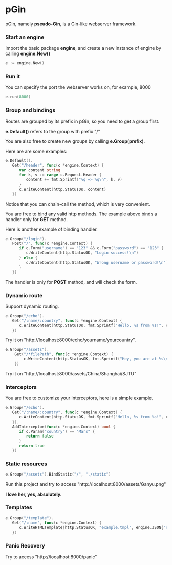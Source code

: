 # pGin

pGin, namely **pseudo-Gin**, is a Gin-like webserver framework.

### Start an engine

Import the basic package **engine**, and create a new instance of engine by calling **engine.New()**

```go
e := engine.New()
```

### Run it

You can specify the port the webserver works on, for example, 8000

```go
e.run(8000)
```

### Group and bindings

Routes are grouped by its prefix in pGin, so you need to get a group first.

 **e.Default()** refers to the group with prefix "/"

You are also free to create new groups by calling **e.Group(prefix)**.

Here are are some examples:

```go
e.Default().
   Get("/header", func(c *engine.Context) {
      var content string
      for k, v := range c.Request.Header {
         content += fmt.Sprintf("%q => %q\n", k, v)
      }
      c.WriteContent(http.StatusOK, content)
   })
```

Notice that you can chain-call the method, which is very convenient. 

You are free to bind any valid http methods. The example above binds a handler only for **GE**T method.

Here is another example of binding handler.

```go
e.Group("/login").
   Post("/", func(c *engine.Context) {
      if c.Form("username") == "123" && c.Form("password") == "123" {
         c.WriteContent(http.StatusOK, "Login success!\n")
      } else {
         c.WriteContent(http.StatusOK, "Wrong username or password!\n")
      }
   })
```

The handler is only for **POST** method, and will check the form.

### Dynamic route

Support dynamic routing.

```go
e.Group("/echo").
   Get("/:name/:country", func(c *engine.Context) {
      c.WriteContent(http.StatusOK, fmt.Sprintf("Hello, %s from %s!", c.Params["name"], c.Params["country"]))
   })
```

Try it on "http://localhost:8000/echo/yourname/yourcountry".

```go
e.Group("/assets").
    Get("/*filePath", func(c *engine.Context) {
        c.WriteContent(http.StatusOK, fmt.Sprintf("Hey, you are at %s\n", c.Param("filePath")))
    })
```

Try it on "http://localhost:8000/assets/China/Shanghai/SJTU"

### Interceptors

You are free to customize your interceptors, here is a simple example.

```go
e.Group("/echo").
   Get("/:name/:country", func(c *engine.Context) {
      c.WriteContent(http.StatusOK, fmt.Sprintf("Hello, %s from %s!", c.Params["name"], c.Params["country"]))
   }).
   AddInterceptor(func(c *engine.Context) bool {
      if c.Param("country") == "Mars" {
         return false
      }
      return true
   })
```

### Static resources

```go
e.Group("/assets").BindStatic("/", "./static")
```

Run this project and try to access "http://localhost:8000/assets/Ganyu.png"

**I love her, yes, absolutely.**

### Templates

```go
e.Group("/template").
   Get("/:name", func(c *engine.Context) {
      c.WriteHTMLTemplate(http.StatusOK, "example.tmpl", engine.JSON{"name": c.Param("name")})
   })
```

### Panic Recovery

Try to access "http://localhost:8000/panic"	